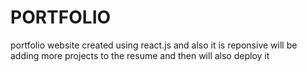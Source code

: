 # PORTFOLIO

portfolio website created using react.js and also it is reponsive will be adding more projects to the resume and then will also deploy it


